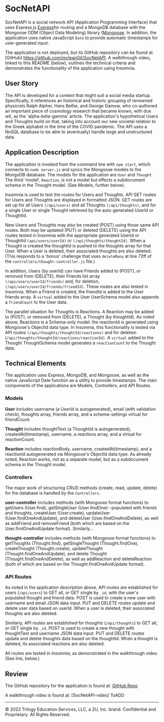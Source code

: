 # SocNetAPI

SocNetAPI is a social network API (Application Programming Interface) that uses Express.js [Express](https://www.npmjs.com/package/express)for routing and a MongoDB database with the Mongoose ODM (Object Data Modeling) library ([Mongoose](https://www.npmjs.com/package/mongoose). In addition, the application uses native JavaScript `Date` to provide automatic timestamps for user-generated input.

The application is not deployed, but its GitHub repository can be found at [GitHub] https://github.com/mcleanGit/SocNetAPI.  A walkthrough video, linked to this README (below), outlines the technical criteria and demonstrates the functionality of the application using Insomnia.

## User Story

The API is developed for a context that might suit a social media startup. Specifically, it references an historical and historic grouping of renowned physicists Ralph Alpher, Hans Bethe, and George Gamow, who co-authored an important piece of cosmology research that became known, with due wit, as the 'alpha-beta-gamma' article. The application's hypothetical Users and Thoughts build on that, taking into account our new societal relation to the Greek alphabet in the time of the COVID pandemic. The API uses a NoSQL database to be able to (eventually) handle large and unstructured data.

## Application Description

The application is invoked from the command line with `npm start`, which connects to `node server.js` and syncs the Mongoose models to the MongoDB database. The models for the application are `User` and `Thought`. The third 'model', `Reaction`, is not a model but effects a subdocument schema in the Thought model. (See Models, further below).

Insomnia is used to test the routes for Users and Thoughts. API GET routes for Users and Thoughts are displayed in formatted JSON. GET routes are set up for all Users `(/api/users)` and all Thoughts `(/api/thoughts)`, and for a single User or single Thought retrieved by the auto-generated UserId or ThoughtId. 

New Users and Thoughts may also be created (POST) using those same API routes. Both may be updated (PUT) or deleted (DELETE) using the API routes tested in Insomnia with the appropriate generated UserId or ThoughtId `(api/users/userId)` or `(/api/thoughts/thoughtId)`. When a Thought is created the thoughtId is pushed to the thoughts array for that User. When a User is deleted, their associated thoughts are also deleted. (This responds to a 'bonus' challenge that uses `deleteMany` at line 72ff of the `controllers/thought-controller.js` file.)

In addition, Users (by userId) can have Friends added to (POST), or removed from (DELETE), their Friends list array `(/api/users/userId/friends)` and, for deletion, `(/api/users/userId/friends/friendId)`. These routes are also tested in Insomnia. When a Friend is created, the friendId is added to the User friends array. A `virtual` added to the User UserSchema model also appends a `friendCount` to the User data.

The parallel situation for Thoughts is Reactions. A Reaction may be added to (POST), or removed from (DELETE), a Thought (by thoughtId). As noted above, Reactions is a Schema-only model: the reactionId is generated using Mongoose's ObjectId data type. In Insomnia, this functionality is tested via API routes `(/api/thoughts/thoughtId/reactions)` and for deletion (`/api/thoughts/thoughtId/reactions/reactionId)`. A `virtual` added to the Thought ThoughtSchema model generates a `reactionCount` to the Thought data.

## Technical Elements
The application uses Express, MongoDB, and Mongoose, as well as the native JavaScript Date function as a utility to provide timestamps. The main components of the applications are Models, Controllers, and API Routes.

### Models
**User**
includes username (a UserId is autogenerated), email (with validation check), thoughts array, friends array, and a schema-settings virtual for friendCount.

**Thought**
includes thoughtText (a ThoughtId is autogenerated), createdAt(timestamp), username, a reactions array, and a virtual for reactionCount.

**Reaction**
includes reactionBody, username, createdAt(timestamp), and a reactionId autogenerated via Mongoose's ObjectId data type. As already noted, Reaction works, not as a separate model, but as a subdocument schema in the Thought model.

### Controllers
The major work of structuring CRUD methods (create, read, update, delete) for the database is handled by the `Controllers`.

**user-controller**
includes methods (with Mongoose format functions) to getUsers (User.find), getSingleUser (User.findOne)--populated with friends and thoughts, createUser (User.create), updateUser (User.findOneAndUpdate), and deleteUser (User.findOneAndDelete), as well as addFriend and removeFriend (both which are based on the User.findOneAndUpdate format).
Similarly...

**thought-controller**
includes methods (with Mongoose format functions) to getThoughts (Thought.find), getSingleThought (Thought.findOne), createThought (Thought.create), updateThought (Thought.findOneAndUpdate), and delete Thought (Thought.findOneAndDelete), as well as addReaction and deleteReaction (both of which are based on the Thought.findOneAndUpdate format).

### API Routes
As noted in the application description above, API routes are established for users (`/api/users`) to GET all, or GET single by `_id`, with the user's populated thought and friend data.  POST is used to create a new user with username and email JSON data input. PUT and DELETE routes update and delete user data based on userId. When a user is deleted, their associated thoughts are also deleted.

Similarly, API routes are established for thoughts (`/api/thoughts`) to GET all, or GET single by `_id`. POST is used to create a new thought with thoughtText and username JSON data input. PUT and DELETE routes update and delete thoughts data based on the thoughtId. When a thought is deleted, its associated reactions are also deleted.

All routes are tested in *Insomnia*, as demonstrated in the walkthrough video. (See link, below.)

## Review

The GitHub repository for the application is found at:
[GitHub Repo](https://github.com/mcleanGit/SocNetAPI)

A walkthrough video is found at:
[SocNetAPI-video] ToADD

- - -
© 2022 Trilogy Education Services, LLC, a 2U, Inc. brand. Confidential and Proprietary. All Rights Reserved.